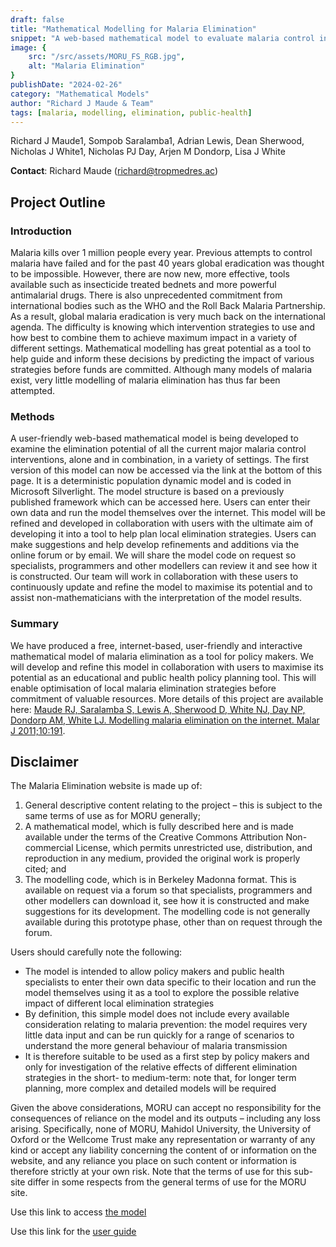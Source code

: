 ```yaml
---
draft: false
title: "Mathematical Modelling for Malaria Elimination"
snippet: "A web-based mathematical model to evaluate malaria control interventions and guide elimination strategies."
image: {
    src: "/src/assets/MORU_FS_RGB.jpg",
    alt: "Malaria Elimination"
}
publishDate: "2024-02-26"
category: "Mathematical Models"
author: "Richard J Maude & Team"
tags: [malaria, modelling, elimination, public-health]
---
```


Richard J Maude1, Sompob Saralamba1, Adrian Lewis, Dean Sherwood, Nicholas J White1, Nicholas PJ Day, Arjen M Dondorp, Lisa J White

**Contact**: Richard Maude (<richard@tropmedres.ac>)

## Project Outline

### Introduction
Malaria kills over 1 million people every year. Previous attempts to control malaria have failed and for the past 40 years global eradication was thought to be impossible. However, there are now new, more effective, tools available such as insecticide treated bednets and more powerful antimalarial drugs. There is also unprecedented commitment from international bodies such as the WHO and the Roll Back Malaria Partnership. As a result, global malaria eradication is very much back on the international agenda. The difficulty is knowing which intervention strategies to use and how best to combine them to achieve maximum impact in a variety of different settings. Mathematical modelling has great potential as a tool to help guide and inform these decisions by predicting the impact of various strategies before funds are committed. Although many models of malaria exist, very little modelling of malaria elimination has thus far been attempted.

### Methods
A user-friendly web-based mathematical model is being developed to examine the elimination potential of all the current major malaria control interventions, alone and in combination, in a variety of settings. The first version of this model can now be accessed via the link at the bottom of this page. It is a deterministic population dynamic model and is coded in Microsoft Silverlight. The model structure is based on a previously published framework which can be accessed here. Users can enter their own data and run the model themselves over the internet. This model will be refined and developed in collaboration with users with the ultimate aim of developing it into a tool to help plan local elimination strategies. Users can make suggestions and help develop refinements and additions via the online forum or by email. We will share the model code on request so specialists, programmers and other modellers can review it and see how it is constructed. Our team will work in collaboration with these users to continuously update and refine the model to maximise its potential and to assist non-mathematicians with the interpretation of the model results.

### Summary
We have produced a free, internet-based, user-friendly and interactive mathematical model of malaria elimination as a tool for policy makers. We will develop and refine this model in collaboration with users to maximise its potential as an educational and public health policy planning tool. This will enable optimisation of local malaria elimination strategies before commitment of valuable resources.
More details of this project are available here: [Maude RJ, Saralamba S, Lewis A, Sherwood D, White NJ, Day NP, Dondorp AM, White LJ. Modelling malaria elimination on the internet. Malar J 2011;10:191](http://www.malariajournal.com/content/10/1/191).


## Disclaimer
The Malaria Elimination website is made up of:

1. General descriptive content relating to the project – this is subject to the same terms of use as for MORU generally;
2. A mathematical model, which is fully described here and is made available under the terms of the Creative Commons Attribution Non-commercial License, which permits unrestricted use, distribution, and reproduction in any medium, provided the original work is properly cited; and
3. The modelling code, which is in Berkeley Madonna format. This is available on request via a forum so that specialists, programmers and other modellers can download it, see how it is constructed and make suggestions for its development. The modelling code is not generally available during this prototype phase, other than on request through the forum.

Users should carefully note the following:

- The model is intended to allow policy makers and public health specialists to enter their own data specific to their location and run the model themselves using it as a tool to explore the possible relative impact of different local elimination strategies
- By definition, this simple model does not include every available consideration relating to malaria prevention: the model requires very little data input and can be run quickly for a range of scenarios to understand the more general behaviour of malaria transmission
- It is therefore suitable to be used as a first step by policy makers and only for investigation of the relative effects of different elimination strategies in the short- to medium-term: note that, for longer term planning, more complex and detailed models will be required

Given the above considerations, MORU can accept no responsibility for the consequences of reliance on the model and its outputs – including any loss arising. Specifically, none of MORU, Mahidol University, the University of Oxford or the Wellcome Trust make any representation or warranty of any kind or accept any liability concerning the content of or information on the website, and any reliance you place on such content or information is therefore strictly at your own risk.
Note that the terms of use for this sub-site differ in some respects from the general terms of use for the MORU site.

Use this link to access [the model](http://elimination.tropmedres.ac/)

Use this link for the [user guide](http://www.tropmedres.ac/_asset/file/userguide.pdf)